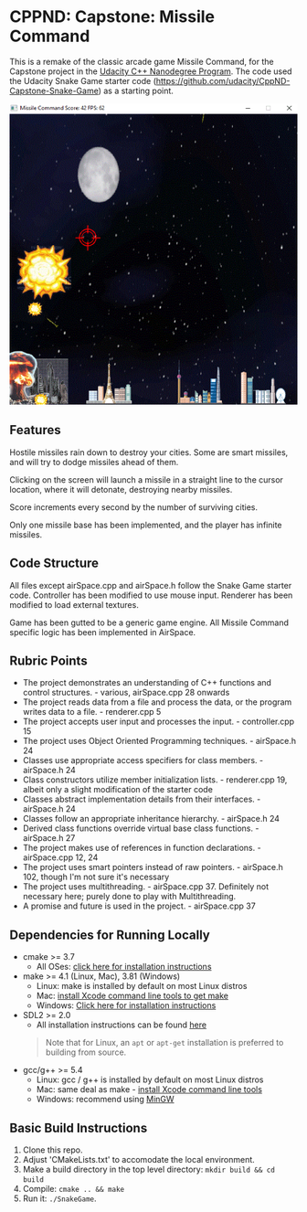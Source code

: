 # CPPND: Capstone: Missile Command

This is a remake of the classic arcade game Missile Command, for the Capstone project in the [Udacity C++ Nanodegree Program](https://www.udacity.com/course/c-plus-plus-nanodegree--nd213).  The code used the Udacity Snake Game starter code (https://github.com/udacity/CppND-Capstone-Snake-Game) as a starting point.

<img src="MissileCommand.gif"/>

## Features
Hostile missiles rain down to destroy your cities.  Some are smart missiles, and will try to dodge missiles ahead of them.

Clicking on the screen will launch a missile in a straight line to the cursor location, where it will detonate, destroying nearby missiles.

Score increments every second by the number of surviving cities.

Only one missile base has been implemented, and the player has infinite missiles.

## Code Structure
All files except airSpace.cpp and airSpace.h follow the Snake Game starter code.  Controller has been modified to use mouse input.  Renderer has been modified to load external textures.

Game has been gutted to be a generic game engine.  All Missile Command specific logic has been implemented in AirSpace.

## Rubric Points
* The project demonstrates an understanding of C++ functions and control structures. - various, airSpace.cpp 28 onwards
* The project reads data from a file and process the data, or the program writes data to a file. - renderer.cpp 5
* The project accepts user input and processes the input. - controller.cpp 15
* The project uses Object Oriented Programming techniques. - airSpace.h 24
* Classes use appropriate access specifiers for class members. - airSpace.h 24
* Class constructors utilize member initialization lists. - renderer.cpp 19, albeit only a slight modification of the starter code
* Classes abstract implementation details from their interfaces.  - airSpace.h 24
* Classes follow an appropriate inheritance hierarchy.  - airSpace.h 24
* Derived class functions override virtual base class functions.  - airSpace.h 27
* The project makes use of references in function declarations. - airSpace.cpp 12, 24
* The project uses smart pointers instead of raw pointers. - airSpace.h 102, though I'm not sure it's necessary
* The project uses multithreading. - airSpace.cpp 37.  Definitely not necessary here; purely done to play with Multithreading.
* A promise and future is used in the project. - airSpace.cpp 37

## Dependencies for Running Locally
* cmake >= 3.7
  * All OSes: [click here for installation instructions](https://cmake.org/install/)
* make >= 4.1 (Linux, Mac), 3.81 (Windows)
  * Linux: make is installed by default on most Linux distros
  * Mac: [install Xcode command line tools to get make](https://developer.apple.com/xcode/features/)
  * Windows: [Click here for installation instructions](http://gnuwin32.sourceforge.net/packages/make.htm)
* SDL2 >= 2.0
  * All installation instructions can be found [here](https://wiki.libsdl.org/Installation)
  >Note that for Linux, an `apt` or `apt-get` installation is preferred to building from source. 
* gcc/g++ >= 5.4
  * Linux: gcc / g++ is installed by default on most Linux distros
  * Mac: same deal as make - [install Xcode command line tools](https://developer.apple.com/xcode/features/)
  * Windows: recommend using [MinGW](http://www.mingw.org/)

## Basic Build Instructions

1. Clone this repo.
2. Adjust 'CMakeLists.txt' to accomodate the local environment.
2. Make a build directory in the top level directory: `mkdir build && cd build`
3. Compile: `cmake .. && make`
4. Run it: `./SnakeGame`.
